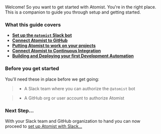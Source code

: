 <!-- styles used here are from /stylesheets/extra.css -->

Welcome! So you want to get started with Atomist. You're in the right place. This is a companion to guide you through setup and getting started.

### **What this guide covers**

- [**Set up the `@atomist` Slack bot**](set-up-atomist-in-slack.md)
- [**Connect Atomist to GitHub**](connect-atomist-to-github.md)
- [**Putting Atomist to work on your projects**](putting-atomist-to-work.md)
- [**Connect Atomist to Continuous Integration**](configure-atomist-with-ci.md)
- [**Building and Deploying your first Development Automation**](build-your-own-development-automation.md)

### **Before you get started**

You'll need these in place before we get going:

> * A Slack team where you can authorize the `@atomist` bot

> * A GitHub org or user account to authorize Atomist

### Next Step...

With your Slack team and GitHub organization to hand you can now proceed to [set up Atomist with Slack...](set-up-atomist-in-slack.md)
